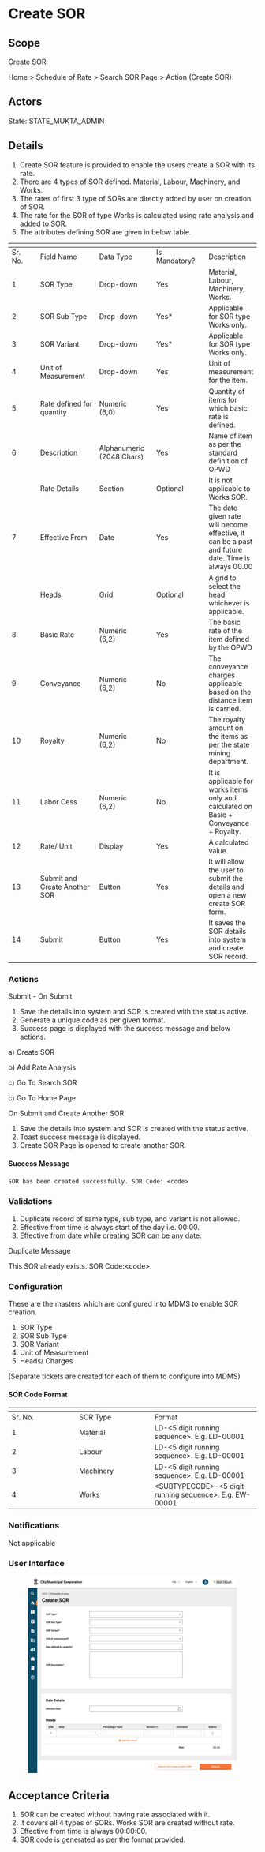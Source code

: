 # Create SOR

## Scope

Create SOR

Home > Schedule of Rate > Search SOR Page > Action (Create SOR)

## Actors <a href="#actors" id="actors"></a>

State: STATE\_MUKTA\_ADMIN

## Details <a href="#details" id="details"></a>

1. Create SOR feature is provided to enable the users create a SOR with its rate.
2. There are 4 types of SOR defined. Material, Labour, Machinery, and Works.
3. The rates of first 3 type of SORs are directly added by user on creation of SOR.
4. The rate for the SOR of type Works is calculated using rate analysis and added to SOR.
5. The attributes defining SOR are given in below table.

<table data-header-hidden><thead><tr><th width="95"></th><th width="142"></th><th width="127"></th><th width="125"></th><th></th></tr></thead><tbody><tr><td>Sr. No.</td><td>Field Name</td><td>Data Type</td><td>Is Mandatory?</td><td>Description</td></tr><tr><td>1</td><td>SOR Type</td><td>Drop-down</td><td>Yes</td><td>Material, Labour, Machinery, Works.</td></tr><tr><td>2</td><td>SOR Sub Type</td><td>Drop-down</td><td>Yes*</td><td>Applicable for SOR type Works only.</td></tr><tr><td>3</td><td>SOR Variant</td><td>Drop-down</td><td>Yes*</td><td>Applicable for SOR type Works only.</td></tr><tr><td>4</td><td>Unit of Measurement</td><td>Drop-down</td><td>Yes</td><td>Unit of measurement for the item.</td></tr><tr><td>5</td><td>Rate defined for quantity</td><td>Numeric<br>(6,0)</td><td>Yes</td><td>Quantity of items for which basic rate is defined.</td></tr><tr><td>6</td><td>Description</td><td>Alphanumeric (2048 Chars)</td><td>Yes</td><td>Name of item as per the standard definition of OPWD</td></tr><tr><td> </td><td>Rate Details</td><td>Section</td><td>Optional</td><td>It is not applicable to Works SOR.</td></tr><tr><td>7</td><td>Effective From</td><td>Date</td><td>Yes</td><td>The date given rate will become effective, it can be a past and future date. Time is always 00.00</td></tr><tr><td> </td><td>Heads</td><td>Grid</td><td>Optional</td><td>A grid to select the head whichever is applicable.</td></tr><tr><td>8</td><td>Basic Rate</td><td>Numeric<br>(6,2)</td><td>Yes</td><td>The basic rate of the item defined by the OPWD</td></tr><tr><td>9</td><td>Conveyance</td><td>Numeric<br>(6,2)</td><td>No</td><td>The conveyance charges applicable based on the distance item is carried.</td></tr><tr><td>10</td><td>Royalty</td><td>Numeric<br>(6,2)</td><td>No</td><td>The royalty amount on the items as per the state mining department.</td></tr><tr><td>11</td><td>Labor Cess</td><td>Numeric<br>(6,2)</td><td>No</td><td>It is applicable for works items only and calculated on Basic + Conveyance + Royalty.</td></tr><tr><td>12</td><td>Rate/ Unit</td><td>Display</td><td>Yes</td><td>A calculated value.</td></tr><tr><td>13</td><td>Submit and Create Another SOR</td><td>Button</td><td>Yes</td><td>It will allow the user to submit the details and open a new create SOR form.</td></tr><tr><td>14</td><td>Submit</td><td>Button</td><td>Yes</td><td>It saves the SOR details into system and create SOR record.</td></tr></tbody></table>

### Actions <a href="#actions" id="actions"></a>

Submit - On Submit

1. Save the details into system and SOR is created with the status active.
2. Generate a unique code as per given format.
3. Success page is displayed with the success message and below actions.

a) Create SOR

b) Add Rate Analysis

c) Go To Search SOR

c) Go To Home Page

On Submit and Create Another SOR

1. Save the details into system and SOR is created with the status active.
2. Toast success message is displayed.
3. Create SOR Page is opened to create another SOR.

#### Success Message

`SOR has been created successfully. SOR Code: <code>`

### Validations <a href="#validations" id="validations"></a>

1. Duplicate record of same type, sub type, and variant is not allowed.
2. Effective from time is always start of the day i.e. 00:00.
3. Effective from date while creating SOR can be any date.

Duplicate Message

This SOR already exists. SOR Code:\<code>.

### Configuration <a href="#configuration" id="configuration"></a>

These are the masters which are configured into MDMS to enable SOR creation.

1. SOR Type
2. SOR Sub Type
3. SOR Variant
4. Unit of Measurement
5. Heads/ Charges

(Separate tickets are created for each of them to configure into MDMS)

#### SOR Code Format

<table data-header-hidden><thead><tr><th width="122.66666666666666"></th><th width="139"></th><th></th></tr></thead><tbody><tr><td>Sr. No.</td><td>SOR Type</td><td>Format</td></tr><tr><td>1</td><td>Material</td><td>LD-&#x3C;5 digit running sequence>. E.g. LD-00001</td></tr><tr><td>2</td><td>Labour</td><td>LD-&#x3C;5 digit running sequence>. E.g. LD-00001</td></tr><tr><td>3</td><td>Machinery</td><td>LD-&#x3C;5 digit running sequence>. E.g. LD-00001</td></tr><tr><td>4</td><td>Works</td><td>&#x3C;SUBTYPECODE>-&#x3C;5 digit running sequence>. E.g. EW-00001</td></tr></tbody></table>

### Notifications <a href="#notifications" id="notifications"></a>

Not applicable

### User Interface <a href="#userinterface" id="userinterface"></a>

<figure><img src="../../../../../../.gitbook/assets/Create SOR.png" alt=""><figcaption></figcaption></figure>

## Acceptance Criteria <a href="#acceptancecriteria" id="acceptancecriteria"></a>

1. SOR can be created without having rate associated with it.
2. It covers all 4 types of SORs. Works SOR are created without rate.
3. Effective from time is always 00:00:00.
4. SOR code is generated as per the format provided.
